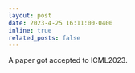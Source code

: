 ```yaml
---
layout: post
date: 2023-4-25 16:11:00-0400
inline: true
related_posts: false
---
```

A paper got accepted to ICML2023.